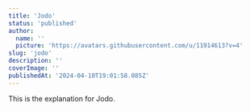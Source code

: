 ```yaml
---
title: 'Jodo'
status: 'published'
author:
  name: ''
  picture: 'https://avatars.githubusercontent.com/u/11914613?v=4'
slug: 'jodo'
description: ''
coverImage: ''
publishedAt: '2024-04-10T19:01:58.085Z'
---
```


This is the explanation for Jodo.